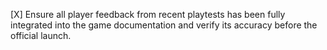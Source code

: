 [X] Ensure all player feedback from recent playtests has been fully integrated into the game documentation and verify its accuracy before the official launch.